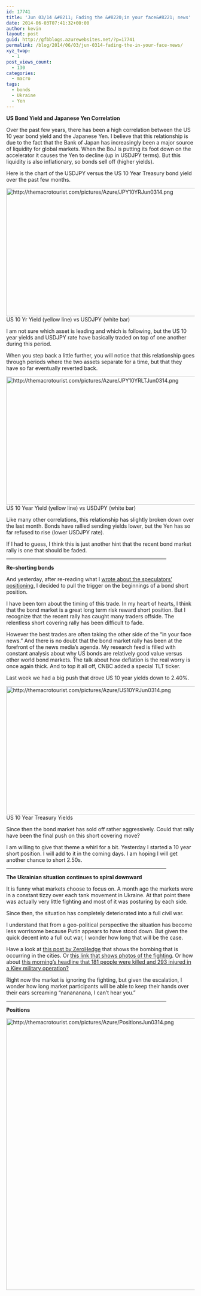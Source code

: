 ```yaml
---
id: 17741
title: 'Jun 03/14 &#8211; Fading the &#8220;in your face&#8221; news'
date: 2014-06-03T07:41:32+00:00
author: kevin
layout: post
guid: http://gfbblogs.azurewebsites.net/?p=17741
permalink: /blog/2014/06/03/jun-0314-fading-the-in-your-face-news/
xyz_twap:
  - 1
post_views_count:
  - 130
categories:
  - macro
tags:
  - bonds
  - Ukraine
  - Yen
---
```

**US Bond Yield and Japanese Yen Correlation**

Over the past few years, there has been a high correlation between the US 10 year bond yield and the Japanese Yen. I believe that this relationship is due to the fact that the Bank of Japan has increasingly been a major source of liquidity for global markets. When the BoJ is putting its foot down on the accelerator it causes the Yen to decline (up in USDJPY terms). But this liquidity is also inflationary, so bonds sell off (higher yields).

Here is the chart of the USDJPY versus the US 10 Year Treasury bond yield over the past few months.


  <img src="http://themacrotourist.com/pictures/Azure/JPY10YRJun0314.png" style="margin:30px atuo;display:block;" alt="http://themacrotourist.com/pictures/Azure/JPY10YRJun0314.png" width="600" height="342" />US 10 Yr Yield (yellow line) vs USDJPY (white bar)</a>
</div>

I am not sure which asset is leading and which is following, but the US 10 year yields and USDJPY rate have basically traded on top of one another during this period.

When you step back a little further, you will notice that this relationship goes through periods where the two assets separate for a time, but that they have so far eventually reverted back.


  <img src="http://themacrotourist.com/pictures/Azure/JPY10YRLTJun0314.png" style="margin:30px atuo;display:block;" alt="http://themacrotourist.com/pictures/Azure/JPY10YRLTJun0314.png" width="600" height="342" />US 10 Year Yield (yellow line) vs USDJPY (white bar)</a>
</div>

Like many other correlations, this relationship has slightly broken down over the last month. Bonds have rallied sending yields lower, but the Yen has so far refused to rise (lower USDJPY rate). 

If I had to guess, I think this is just another hint that the recent bond market rally is one that should be faded. 

<hr size="3" width="85%" />

**Re-shorting bonds**

And yesterday, after re-reading what I [wrote about the speculators&#8217; positioning](http://gfbblogs.azurewebsites.net/blog/2014/06/02/jun-0214-are-bond-specs-digging-themselves-a-bigger-hole/), I decided to pull the trigger on the beginnings of a bond short position. 

I have been torn about the timing of this trade. In my heart of hearts, I think that the bond market is a great long term risk reward short position. But I recognize that the recent rally has caught many traders offside. The relentless short covering rally has been difficult to fade.

However the best trades are often taking the other side of the &#8220;in your face news.&#8221; And there is no doubt that the bond market rally has been at the forefront of the news media&#8217;s agenda. My research feed is filled with constant analysis about why US bonds are relatively good value versus other world bond markets. The talk about how deflation is the real worry is once again thick. And to top it all off, CNBC added a special TLT ticker. 

Last week we had a big push that drove US 10 year yields down to 2.40%. 


  <img src="http://themacrotourist.com/pictures/Azure/US10YRJun0314.png" style="margin:30px atuo;display:block;" alt="http://themacrotourist.com/pictures/Azure/US10YRJun0314.png" width="600" height="342" />US 10 Year Treasury Yields</a>
</div>

Since then the bond market has sold off rather aggressively. Could that rally have been the final push on this short covering move?

I am willing to give that theme a whirl for a bit. Yesterday I started a 10 year short position. I will add to it in the coming days. I am hoping I will get another chance to short 2.50s. 

<hr size="3" width="85%" />

**The Ukrainian situation continues to spiral downward**

It is funny what markets choose to focus on. A month ago the markets were in a constant tizzy over each tank movement in Ukraine. At that point there was actually very little fighting and most of it was posturing by each side.

Since then, the situation has completely deteriorated into a full civil war. 

I understand that from a geo-political perspective the situation has become less worrisome because Putin appears to have stood down. But given the quick decent into a full out war, I wonder how long that will be the case.

Have a look at [this post by ZeroHedge](http://www.zerohedge.com/news/2014-06-02/deadly-ukraine-figher-jet-bombing-caught-tape) that shows the bombing that is occurring in the cities. Or [this link that shows photos of the fighting](http://www.zerohedge.com/news/2014-06-02/photos-ukraine-civil-war-casualties-reported-city-lugansk-after-fighter-jet-attack). Or how about [this morning&#8217;s headline that 181 people were killed and 293 injured in a Kiev military operation?](http://rt.com/news/163308-killed-injured-eastern-ukraine/)

Right now the market is ignoring the fighting, but given the escalation, I wonder how long market participants will be able to keep their hands over their ears screaming &#8220;nanananana, I can&#8217;t hear you.&#8221;

<hr size="3" width="85%" />

**Positions**


  <img src="http://themacrotourist.com/pictures/Azure/PositionsJun0314.png" style="margin:30px atuo;display:block;" alt="http://themacrotourist.com/pictures/Azure/PositionsJun0314.png" width="600" height="725"></p>
